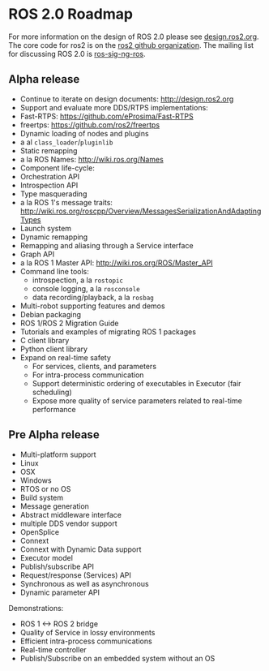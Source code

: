 # ROS 2.0 Roadmap

For more information on the design of ROS 2.0 please see [design.ros2.org](http://design.ros2.org).
The core code for ros2 is on the [ros2 github organization](https://github.com/ros2).
The mailing list for discussing ROS 2.0 is [ros-sig-ng-ros](https://groups.google.com/d/forum/ros-sig-ng-ros).

## Alpha release

- Continue to iterate on design documents: http://design.ros2.org
- Support and evaluate more DDS/RTPS implementations:
 - Fast-RTPS: https://github.com/eProsima/Fast-RTPS
 - freertps: https://github.com/ros2/freertps
- Dynamic loading of nodes and plugins
 - a al `class_loader`/`pluginlib`
- Static remapping
 - a la ROS Names: http://wiki.ros.org/Names
- Component life-cycle:
 - Orchestration API
 - Introspection API
- Type masquerading
 - a la ROS 1's message traits: http://wiki.ros.org/roscpp/Overview/MessagesSerializationAndAdaptingTypes
- Launch system
- Dynamic remapping
 - Remapping and aliasing through a Service interface
- Graph API
 - a la ROS 1 Master API: http://wiki.ros.org/ROS/Master_API
- Command line tools:
  - introspection, a la `rostopic`
  - console logging, a la `rosconsole`
  - data recording/playback, a la `rosbag`
- Multi-robot supporting features and demos
- Debian packaging
- ROS 1/ROS 2 Migration Guide
 - Tutorials and examples of migrating ROS 1 packages
- C client library
- Python client library
- Expand on real-time safety
  - For services, clients, and parameters
  - For intra-process communication
  - Support deterministic ordering of executables in Executor (fair scheduling)
  - Expose more quality of service parameters related to real-time performance


## Pre Alpha release

- Multi-platform support
 - Linux
 - OSX
 - Windows
 - RTOS or no OS
- Build system
- Message generation
- Abstract middleware interface
 - multiple DDS vendor support
  - OpenSplice
  - Connext
  - Connext with Dynamic Data support
- Executor model
- Publish/subscribe API
- Request/response (Services) API
 - Synchronous as well as asynchronous
- Dynamic parameter API

Demonstrations:
- ROS 1 <-> ROS 2 bridge
- Quality of Service in lossy environments
- Efficient intra-process communications
- Real-time controller
- Publish/Subscribe on an embedded system without an OS
